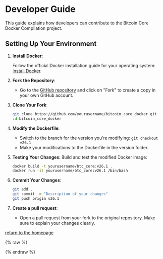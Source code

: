 # Developer Guide

This guide explains how developers can contribute to the Bitcoin Core Docker Compilation project.

## Setting Up Your Environment

1. **Install Docker**:

    Follow the official Docker installation guide for your operating system: [Install Docker](https://docs.docker.com/get-docker/).

2. **Fork the Repository**:
    - Go to the [GitHub repository](https://github.com/mocacinno/bitcoin_core_docker) and click on "Fork" to create a copy in your own GitHub account.

3. **Clone Your Fork**:

    ```bash
    git clone https://github.com/yourusername/bitcoin_core_docker.git
    cd bitcoin_core_docker
    ```

4. **Modify the Dockerfile**:
    - Switch to the branch for the version you're modifying: `git checkout v26.1`
    - Make your modifications to the Dockerfile in the version folder.

5. **Testing Your Changes**: Build and test the modified Docker image:

    ```bash
    docker build -t yourusername/btc_core:v26.1 .
    docker run -it yourusername/btc_core:v26.1 /bin/bash
    ```

6. **Commit Your Changes**:

    ```bash
    git add .
    git commit -m "Description of your changes"
    git push origin v26.1
    ```

7. **Create a pull request**:
    - Open a pull request from your fork to the original repository. Make sure to explain your changes clearly.

[return to the homepage](https://mocacinno.com)
<!-- Google tag (gtag.js) -->
<!-- Google tag (gtag.js) -->
{% raw %}
<script async src="https://www.googletagmanager.com/gtag/js?id=G-BPC6NC6FF9"></script>
<script>
  window.dataLayer = window.dataLayer || [];
  function gtag(){dataLayer.push(arguments);}
  gtag('js', new Date());
  gtag('config', 'G-BPC6NC6FF9');
</script>
{% endraw %}


